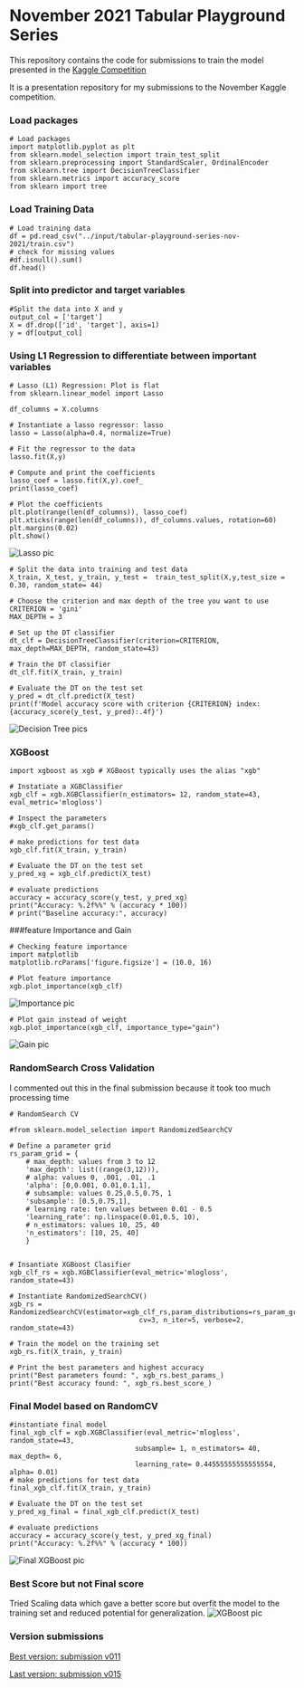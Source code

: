 # November 2021 Tabular Playground Series

This repository contains the code for submissions to train the model presented in the [Kaggle Competition](https://www.kaggle.com/c/tabular-playground-series-nov-2021)

It is a presentation repository for my submissions to the November Kaggle competition.

### Load packages
```
# Load packages
import matplotlib.pyplot as plt
from sklearn.model_selection import train_test_split
from sklearn.preprocessing import StandardScaler, OrdinalEncoder
from sklearn.tree import DecisionTreeClassifier
from sklearn.metrics import accuracy_score
from sklearn import tree
```
### Load Training Data
```
# Load training data
df = pd.read_csv("../input/tabular-playground-series-nov-2021/train.csv") 
# check for missing values
#df.isnull().sum()
df.head()
```

### Split into predictor and target variables
```
#Split the data into X and y
output_col = ['target']
X = df.drop(['id', 'target'], axis=1)
y = df[output_col]
```

### Using L1 Regression to differentiate between important variables
```
# Lasso (L1) Regression: Plot is flat 
from sklearn.linear_model import Lasso

df_columns = X.columns

# Instantiate a lasso regressor: lasso
lasso = Lasso(alpha=0.4, normalize=True)

# Fit the regressor to the data
lasso.fit(X,y)

# Compute and print the coefficients
lasso_coef = lasso.fit(X,y).coef_
print(lasso_coef)

# Plot the coefficients
plt.plot(range(len(df_columns)), lasso_coef)
plt.xticks(range(len(df_columns)), df_columns.values, rotation=60)
plt.margins(0.02)
plt.show()
```
![Lasso pic](images/v0011/1_LassoRegression_plot.png)

```
# Split the data into training and test data
X_train, X_test, y_train, y_test =  train_test_split(X,y,test_size = 0.30, random_state= 44)

# Choose the criterion and max depth of the tree you want to use
CRITERION = 'gini'
MAX_DEPTH = 3

# Set up the DT classifier
dt_clf = DecisionTreeClassifier(criterion=CRITERION, max_depth=MAX_DEPTH, random_state=43)

# Train the DT classifier
dt_clf.fit(X_train, y_train)

# Evaluate the DT on the test set
y_pred = dt_clf.predict(X_test)
print(f'Model accuracy score with criterion {CRITERION} index: {accuracy_score(y_test, y_pred):.4f}')
```
![Decision Tree pics](images/v0011/2_DecisionTree_AccuracyScore.png)

### XGBoost
```
import xgboost as xgb # XGBoost typically uses the alias "xgb"

# Instatiate a XGBClassifier 
xgb_clf = xgb.XGBClassifier(n_estimators= 12, random_state=43, eval_metric='mlogloss')

# Inspect the parameters
#xgb_clf.get_params()

# make predictions for test data
xgb_clf.fit(X_train, y_train)

# Evaluate the DT on the test set
y_pred_xg = xgb_clf.predict(X_test)

# evaluate predictions
accuracy = accuracy_score(y_test, y_pred_xg)
print("Accuracy: %.2f%%" % (accuracy * 100))
# print("Baseline accuracy:", accuracy)
```

###feature Importance and Gain
```
# Checking feature importance
import matplotlib
matplotlib.rcParams['figure.figsize'] = (10.0, 16)

# Plot feature importance
xgb.plot_importance(xgb_clf)
```
![Importance pic](images/v0011/4_Importance_Plot.png)
```
# Plot gain instead of weight
xgb.plot_importance(xgb_clf, importance_type="gain")
```
![Gain pic](images/v0011/5_Gain_Plot.png)

### RandomSearch Cross Validation
I commented out this in the final submission because it took too much processing time
```
# RandomSearch CV

#from sklearn.model_selection import RandomizedSearchCV

# Define a parameter grid
rs_param_grid = {
    # max_depth: values from 3 to 12
    'max_depth': list((range(3,12))),
    # alpha: values 0, .001, .01, .1
    'alpha': [0,0.001, 0.01,0.1,1],
    # subsample: values 0.25,0.5,0.75, 1
    'subsample': [0.5,0.75,1],
    # learning rate: ten values between 0.01 - 0.5
    'learning_rate': np.linspace(0.01,0.5, 10),
    # n_estimators: values 10, 25, 40
    'n_estimators': [10, 25, 40]
    }


# Insantiate XGBoost Clasifier 
xgb_clf_rs = xgb.XGBClassifier(eval_metric='mlogloss', random_state=43)

# Instantiate RandomizedSearchCV()
xgb_rs = RandomizedSearchCV(estimator=xgb_clf_rs,param_distributions=rs_param_grid, 
                                cv=3, n_iter=5, verbose=2, random_state=43)

# Train the model on the training set
xgb_rs.fit(X_train, y_train)

# Print the best parameters and highest accuracy
print("Best parameters found: ", xgb_rs.best_params_)
print("Best accuracy found: ", xgb_rs.best_score_)
```
### Final Model based on RandomCV
```
#instantiate final model
final_xgb_clf = xgb.XGBClassifier(eval_metric='mlogloss', random_state=43, 
                               subsample= 1, n_estimators= 40, max_depth= 6,
                               learning_rate= 0.44555555555555554, alpha= 0.01)
# make predictions for test data
final_xgb_clf.fit(X_train, y_train)

# Evaluate the DT on the test set
y_pred_xg_final = final_xgb_clf.predict(X_test)

# evaluate predictions
accuracy = accuracy_score(y_test, y_pred_xg_final)
print("Accuracy: %.2f%%" % (accuracy * 100))
```
![Final XGBoost pic](images/v0011/6_FinalXGBoost_Accuracy.png)

### Best Score but not Final score
Tried Scaling data which gave a better score but overfit the model to the training set and reduced potential for generalization.
![XGBoost pic](images/v0011/7_Kaggle_BestScore.png)

### Version submissions
[Best version: submission v011](https://www.kaggle.com/olumoni/nov-tabplayground?scriptVersionId=79984986)

[Last version: submission v015](https://www.kaggle.com/olumoni/nov-tabplayground/notebook)
